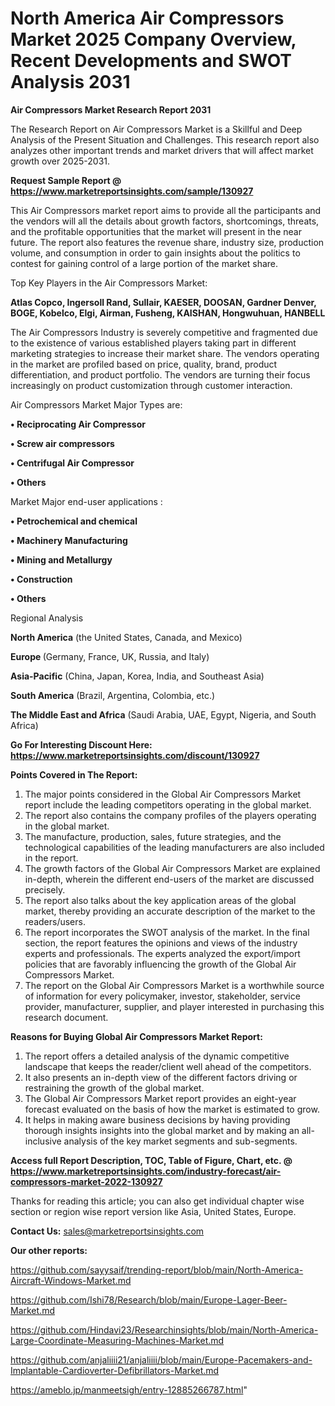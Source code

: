 # North America Air Compressors Market 2025 Company Overview, Recent Developments and SWOT Analysis 2031

<strong>Air Compressors Market Research Report 2031</strong>

The Research Report on Air Compressors Market is a Skillful and Deep Analysis of the Present Situation and Challenges. This research report also analyzes other important trends and market drivers that will affect market growth over 2025-2031.

<strong>Request Sample Report @ <a href=https://www.marketreportsinsights.com/sample/130927>https://www.marketreportsinsights.com/sample/130927</a></strong>

This Air Compressors market report aims to provide all the participants and the vendors will all the details about growth factors, shortcomings, threats, and the profitable opportunities that the market will present in the near future. The report also features the revenue share, industry size, production volume, and consumption in order to gain insights about the politics to contest for gaining control of a large portion of the market share.

Top Key Players in the Air Compressors Market:

<strong>Atlas Copco, Ingersoll Rand, Sullair, KAESER, DOOSAN, Gardner Denver, BOGE, Kobelco, Elgi, Airman, Fusheng, KAISHAN, Hongwuhuan, HANBELL</strong>

The Air Compressors Industry is severely competitive and fragmented due to the existence of various established players taking part in different marketing strategies to increase their market share. The vendors operating in the market are profiled based on price, quality, brand, product differentiation, and product portfolio. The vendors are turning their focus increasingly on product customization through customer interaction.

Air Compressors Market Major Types are:

<strong>• Reciprocating Air Compressor

• Screw air compressors

• Centrifugal Air Compressor

• Others</strong>

Market Major end-user applications :

<strong>• Petrochemical and chemical

• Machinery Manufacturing

• Mining and Metallurgy

• Construction

• Others</strong>

Regional Analysis

</u><strong><b>North America</b></strong> (the United States, Canada, and Mexico)

<strong><b>Europe </b></strong>(Germany, France, UK, Russia, and Italy)

<strong><b>Asia-Pacific</b></strong> (China, Japan, Korea, India, and Southeast Asia)

<strong><b>South America</b></strong> (Brazil, Argentina, Colombia, etc.)

<strong><b>The Middle East and Africa</b></strong> (Saudi Arabia, UAE, Egypt, Nigeria, and South Africa)

<strong>Go For Interesting Discount Here: <a href=https://www.marketreportsinsights.com/discount/130927>https://www.marketreportsinsights.com/discount/130927</a></strong>

<strong>Points Covered in The Report:</strong>
<ol>
  <li>The major points considered in the Global Air Compressors Market report include the leading competitors operating in the global market.</li>
  <li>The report also contains the company profiles of the players operating in the global market.</li>
  <li>The manufacture, production, sales, future strategies, and the technological capabilities of the leading manufacturers are also included in the report.</li>
  <li>The growth factors of the Global Air Compressors Market are explained in-depth, wherein the different end-users of the market are discussed precisely.</li>
  <li>The report also talks about the key application areas of the global market, thereby providing an accurate description of the market to the readers/users.</li>
  <li>The report incorporates the SWOT analysis of the market. In the final section, the report features the opinions and views of the industry experts and professionals. The experts analyzed the export/import policies that are favorably influencing the growth of the Global Air Compressors Market.</li>
  <li>The report on the Global Air Compressors Market is a worthwhile source of information for every policymaker, investor, stakeholder, service provider, manufacturer, supplier, and player interested in purchasing this research document.</li>
</ol>
<strong>Reasons for Buying Global Air Compressors Market Report:</strong>

<ol>
  <li>The report offers a detailed analysis of the dynamic competitive landscape that keeps the reader/client well ahead of the competitors.</li>
  <li>It also presents an in-depth view of the different factors driving or restraining the growth of the global market.</li>
  <li>The Global Air Compressors Market report provides an eight-year forecast evaluated on the basis of how the market is estimated to grow.</li>
  <li>It helps in making aware business decisions by having providing thorough insights insights into the global market and by making an all-inclusive analysis of the key market segments and sub-segments.</li>
</ol>
<strong>Access full Report Description, TOC, Table of Figure, Chart, etc. @ <a href=https://www.marketreportsinsights.com/industry-forecast/air-compressors-market-2022-130927>https://www.marketreportsinsights.com/industry-forecast/air-compressors-market-2022-130927</a></strong>


Thanks for reading this article; you can also get individual chapter wise section or region wise report version like Asia, United States, Europe.

<strong>Contact Us:</strong>
sales@marketreportsinsights.com

<strong>Our other reports:</strong>

<a href=https://github.com/sayysaif/trending-report/blob/main/North-America-Aircraft-Windows-Market.md>https://github.com/sayysaif/trending-report/blob/main/North-America-Aircraft-Windows-Market.md</a>

<a href=https://github.com/Ishi78/Research/blob/main/Europe-Lager-Beer-Market.md>https://github.com/Ishi78/Research/blob/main/Europe-Lager-Beer-Market.md</a>

<a href=https://github.com/Hindavi23/Researchinsights/blob/main/North-America-Large-Coordinate-Measuring-Machines-Market.md>https://github.com/Hindavi23/Researchinsights/blob/main/North-America-Large-Coordinate-Measuring-Machines-Market.md</a>

<a href=https://github.com/anjaliiii21/anjaliiii/blob/main/Europe-Pacemakers-and-Implantable-Cardioverter-Defibrillators-Market.md>https://github.com/anjaliiii21/anjaliiii/blob/main/Europe-Pacemakers-and-Implantable-Cardioverter-Defibrillators-Market.md</a>

<a href=https://ameblo.jp/manmeetsigh/entry-12885266787.html>https://ameblo.jp/manmeetsigh/entry-12885266787.html</a>"
